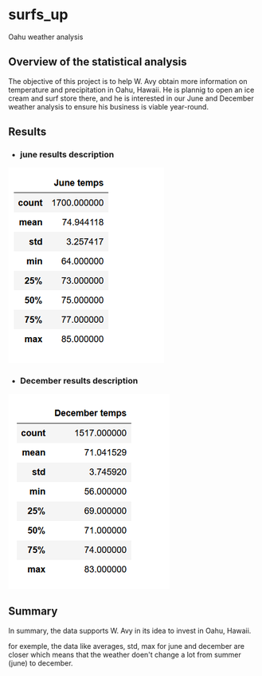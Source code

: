 # surfs_up
Oahu weather analysis
## Overview of the statistical analysis
The objective of this project is to help W. Avy obtain more information on temperature and precipitation in Oahu, Hawaii.
He is plannig to open an ice cream and surf store there, and he is interested in our June and December weather analysis to 
ensure his business is viable year-round.

## Results
* ### june results description

![june](https://github.com/muhisan/surfs_up/blob/main/Resources/june%20temps%20image.png)
* ### December results description

![december](https://github.com/muhisan/surfs_up/blob/main/Resources/december%20temps%20image.png)
## Summary
In summary, the data supports W. Avy in its idea to invest in Oahu, Hawaii.

for exemple, the data like averages, std, max for june and december are closer which means that 
the weather doen't change a lot from summer (june) to december.



